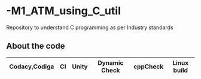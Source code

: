 # -M1_ATM_using_C_util
Repository to understand C programming as per Industry standards
## About the code
| Codacy,Codiga | CI | Unity | Dynamic Check | cppCheck | Linux build |
| --- | --- | --- | --- | --- | --- |
